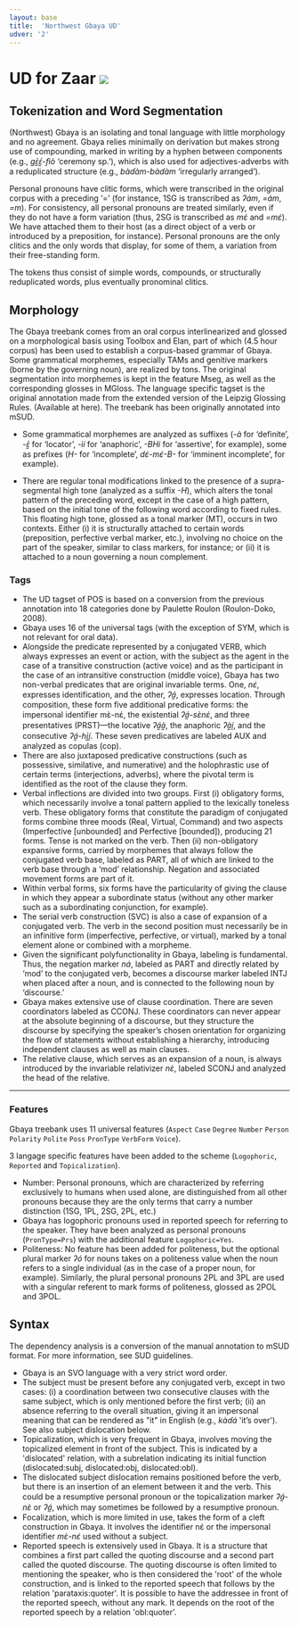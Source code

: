 ```yaml
---
layout: base
title:  'Northwest Gbaya UD'
udver: '2'
---
```


# UD for Zaar <span class="flagspan"><img class="flag" src="../../flags/svg/CF.svg" /></span>

## Tokenization and Word Segmentation

(Northwest) Gbaya is an isolating and tonal language with little morphology and no agreement. Gbaya relies minimally on derivation but makes strong use of compounding, marked in writing by a hyphen between components (e.g., _gɛ̰̀ɛ̰́-fìò_ ‘ceremony sp.’), which is also used for adjectives-adverbs with a reduplicated structure (e.g., _bàɗàm-bàɗàm_ ‘irregularly arranged’).

Personal pronouns have clitic forms, which were transcribed in the original corpus with a preceding ‘=’ (for instance, 1SG is transcribed as _ʔám_, _=ám_, _=m_). For consistency, all personal pronouns are treated similarly, even if they do not have a form variation (thus, 2SG is transcribed as _mɛ́_ and _=mɛ́_).
We have attached them to their host (as a direct object of a verb or introduced by a preposition, for instance). Personal pronouns are the only clitics and the only words that display, for some of them, a variation from their free-standing form.

The tokens thus consist of simple words, compounds, or structurally reduplicated words, plus eventually pronominal clitics.

## Morphology

The Gbaya treebank comes from an oral corpus interlinearized and glossed on a morphological basis using Toolbox and Elan, part of which (4.5 hour corpus) has been used to establish a corpus-based grammar of Gbaya. Some grammatical morphemes, especially TAMs and genitive markers (borne by the governing noun), are realized by tons. The original segmentation into morphemes is kept in the feature Mseg, as well as the corresponding glosses in MGloss. The language specific tagset is the original annotation made from the extended version of the Leipzig Glossing Rules. (Available at here). The treebank has been originally annotated into mSUD.

* Some grammatical morphemes are analyzed as suffixes (_-à_ for ‘definite’, _-ɛ̰̀_ for ‘locator’, _-ìí_ for ‘anaphoric’, _-BHi_ for ‘assertive’, for example), some as prefixes (_H-_ for ‘incomplete’, _dɛ́-mɛ́-B-_ for ‘imminent incomplete’, for example).

* There are regular tonal modifications linked to the presence of a supra-segmental high tone (analyzed as a suffix _-H_), which alters the tonal pattern of the preceding word, except in the case of a high pattern, based on the initial tone of the following word according to fixed rules. This floating high tone, glossed as a tonal marker (MT), occurs in two contexts. Either (i) it is structurally attached to certain words (preposition, perfective verbal marker, etc.), involving no choice on the part of the speaker, similar to class markers, for instance; or (ii) it is attached to a noun governing a noun complement.

### Tags

* The UD tagset of POS is based on a conversion from the previous annotation into 18 categories done by Paulette Roulon (Roulon-Doko, 2008).
* Gbaya uses 16 of the universal tags (with the exception of SYM, which is not relevant for oral data).
* Alongside the predicate represented by a conjugated VERB, which always expresses an event or action, with the subject as the agent in the case of a transitive construction (active voice) and as the participant in the case of an intransitive construction (middle voice), Gbaya has two non-verbal predicates that are original invariable terms. One, _nɛ́_, expresses identification, and the other, _ʔá̰_, expresses location. Through composition, these form five additional predicative forms: the impersonal identifier mɛ̀-nɛ́, the existential _ʔá̰-sɛ̀nɛ́_, and three presentatives (PRST)—the locative _ʔá̰à̰_, the anaphoric _ʔà̰ḭ́_, and the consecutive _ʔá̰-hɩ̰̀ḭ́_. These seven predicatives are labeled AUX and analyzed as copulas (cop).
* There are also juxtaposed predicative constructions (such as possessive, similative, and numerative) and the holophrastic use of certain terms (interjections, adverbs), where the pivotal term is identified as the root of the clause they form.
* Verbal inflections are divided into two groups. First (i) obligatory forms, which necessarily involve a tonal pattern applied to the lexically toneless verb. These obligatory forms that constitute the paradigm of conjugated forms combine three moods (Real, Virtual, Command) and two aspects (Imperfective [unbounded] and Perfective [bounded]), producing 21 forms. Tense is not marked on the verb. Then (ii) non-obligatory expansive forms, carried by morphemes that always follow the conjugated verb base, labeled as PART, all of which are linked to the verb base through a ‘mod’ relationship. Negation and associated movement forms are part of it.
* Within verbal forms, six forms have the particularity of giving the clause in which they appear a subordinate status (without any other marker such as a subordinating conjunction, for example).
* The serial verb construction (SVC) is also a case of expansion of a conjugated verb. The verb in the second position must necessarily be in an infinitive form (imperfective, perfective, or virtual), marked by a tonal element alone or combined with a morpheme.
* Given the significant polyfunctionality in Gbaya, labeling is fundamental. Thus, the negation marker _ná_, labeled as PART and directly related by ‘mod’ to the conjugated verb, becomes a discourse marker labeled INTJ when placed after a noun, and is connected to the following noun by ‘discourse.’
* Gbaya makes extensive use of clause coordination. There are seven coordinators labeled as CCONJ. These coordinators can never appear at the absolute beginning of a discourse, but they structure the discourse by specifying the speaker’s chosen orientation for organizing the flow of statements without establishing a hierarchy, introducing independent clauses as well as main clauses.
* The relative clause, which serves as an expansion of a noun, is always introduced by the invariable relativizer _nɛ̀_, labeled SCONJ and analyzed the head of the relative.

---

### Features

Gbaya treebank uses 11 universal features (`Aspect` `Case` `Degree` `Number` `Person` `Polarity` `Polite` `Poss` `PronType` `VerbForm` `Voice`).

3 langage specific features have been added to the scheme (`Logophoric`, `Reported` and `Topicalization`).

* Number: Personal pronouns, which are characterized by referring exclusively to humans when used alone, are distinguished from all other pronouns because they are the only terms that carry a number distinction (1SG, 1PL, 2SG, 2PL, etc.)
* Gbaya has logophoric pronouns used in reported speech for referring to the speaker. They have been analyzed as personal pronouns (`PronType=Prs`) with the additional feature `Logophoric=Yes`.
* Politeness: No feature has been added for politeness, but the optional plural marker _ʔó_ for nouns takes on a politeness value when the noun refers to a single individual (as in the case of a proper noun, for example). Similarly, the plural personal pronouns 2PL and 3PL are used with a singular referent to mark forms of politeness, glossed as 2POL and 3POL.


## Syntax

The dependency analysis is a conversion of the manual annotation to mSUD format. For more information, see SUD guidelines.
* Gbaya is an SVO language with a very strict word order.
* The subject must be present before any conjugated verb, except in two cases: (i) a coordination between two consecutive clauses with the same subject, which is only mentioned before the first verb; (ii) an absence referring to the overall situation, giving it an impersonal meaning that can be rendered as "it" in English (e.g., _kàɗá_ 'it’s over'). See also subject dislocation below.
* Topicalization, which is very frequent in Gbaya, involves moving the topicalized element in front of the subject. This is indicated by a 'dislocated' relation, with a subrelation indicating its initial function (dislocated:subj, dislocated:obj, dislocated:obl).
* The dislocated subject dislocation remains positioned before the verb, but there is an insertion of an element between it and the verb. This could be a resumptive personal pronoun or the topicalization marker _ʔá̰-nɛ̀_ or _ʔá̰_, which may sometimes be followed by a resumptive pronoun.
* Focalization, which is more limited in use, takes the form of a cleft construction in Gbaya. It involves the identifier nɛ́ or the impersonal identifier _mɛ̀-nɛ́_ used without a subject.
* Reported speech is extensively used in Gbaya. It is a structure that combines a first part called the quoting discourse and a second part called the quoted discourse. The quoting discourse is often limited to mentioning the speaker, who is then considered the 'root' of the whole construction, and is linked to the reported speech that follows by the relation 'parataxis:quoter'. It is possible to have the addressee in front of the reported speech, without any mark. It depends on the root of the reported speech by a relation 'obl:quoter'.